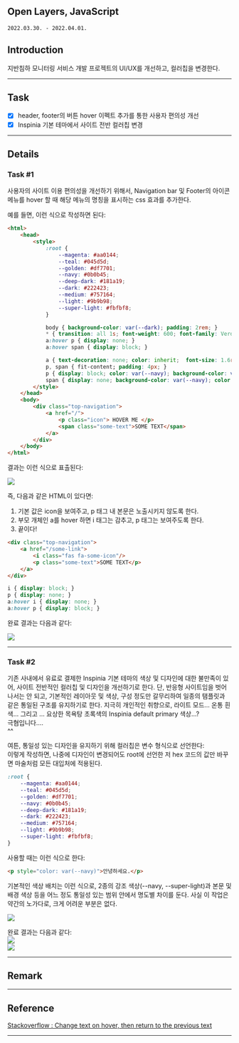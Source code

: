 ## Open Layers, JavaScript
`2022.03.30. - 2022.04.01.`

## Introduction
지반침하 모니터링 서비스 개발 프로젝트의 UI/UX를 개선하고, 컬러칩을 변경한다.

---

## Task
* [x] header, footer의 버튼 hover 이펙트 추가를 통한 사용자 편의성 개선
* [x] Inspinia 기본 테마에서 사이트 전반 컬러칩 변경

---

## Details
### Task #1
사용자의 사이트 이용 편의성을 개선하기 위해서, Navigation bar 및 Footer의 아이콘 메뉴를 hover 할 때 
해당 메뉴의 명칭을 표시하는 css 효과를 추가한다.

예를 들면, 이런 식으로 작성하면 된다:  
```html
<html>
    <head>
        <style>
            :root {
                --magenta: #aa0144;
                --teal: #045d5d;
                --golden: #df7701;
                --navy: #0b0b45;
                --deep-dark: #181a19;
                --dark: #222423;
                --medium: #757164;
                --light: #9b9b98;
                --super-light: #fbfbf8;
            }

            body { background-color: var(--dark); padding: 2rem; }
            * { transition: all 1s; font-weight: 600; font-family: Verdana, sans-serif; }
            a:hover p { display: none; }
            a:hover span { display: block; }

            a { text-decoration: none; color: inherit;  font-size: 1.6rem; }
            p, span { fit-content; padding: 4px; }
            p { display: block; color: var(--navy); background-color: var(--light); }
            span { display: none; background-color: var(--navy); color: var(--light); }
        </style>
    </head>
    <body>
        <div class="top-navigation">
            <a href="/">
                <p class="icon"> HOVER ME </p>
                <span class="some-text">SOME TEXT</span>
            </a>
        </div>
    </body>
</html>
```

결과는 이런 식으로 표출된다:  

![](../../../Assets/images/hover-me-effect.gif)


즉, 다음과 같은 HTML이 있다면:  
1. 기본 값은 icon을 보여주고, p 태그 내 본문은 노출시키지 않도록 한다.  
2. 부모 개체인 a를 hover 하면 i 태그는 감추고, p 태그는 보여주도록 한다.
3. 끝이다!

```html
<div class="top-navigation">
    <a href="/some-link">
        <i class="fas fa-some-icon"/>
        <p class="some-text">SOME TEXT</p>
    </a>
</div>
```

```css
i { display: block; }
p { display: none; }
a:hover i { display: none; }
a:hover p { display: block; }
```


완료 결과는 다음과 같다:  

![](../../../Assets/images/nav-hover-effect.gif)


---

### Task #2
기존 사내에서 유료로 결제한 Inspinia 기본 테마의 색상 및 디자인에 대한 불만족이 있어, 사이트 전반적인 컬러칩 및 디자인을 개선하기로 한다. 
단, 반응형 사이트임을 벗어나서는 안 되고, 기본적인 레이아웃 및 색상, 구성 정도만 갈무리하여 일종의 탬플릿과 같은 통일된 구조를 유지하기로 한다. 
지극히 개인적인 취향으로, 라이트 모드... 온통 흰색... 그리고 ... 요상한 목욕탕 초록색의 Inspinia default primary 색상...?  
극혐입니다....   
^^


여튼, 통일성 있는 디자인을 유지하기 위해 컬러칩은 변수 형식으로 선언한다:  
이렇게 작성하면, 나중에 디자인이 변경되어도 root에 선언한 저 hex 코드의 값만 바꾸면 마술처럼 모든 대입처에 적용된다.  
```css
:root {
    --magenta: #aa0144;
    --teal: #045d5d;
    --golden: #df7701;
    --navy: #0b0b45;
    --deep-dark: #181a19;
    --dark: #222423;
    --medium: #757164;
    --light: #9b9b98;
    --super-light: #fbfbf8;
}
```

사용할 때는 이런 식으로 한다:  
```html
<p style="color: var(--navy)">안녕하세요.</p>
```

기본적인 색상 배치는 이런 식으로, 2종의 강조 색상(--navy, --super-light)과 본문 및 배경 색상 등을 어느 정도 통일성 있는 범위 안에서 명도별 차이를 둔다. 
사실 이 작업은 약간의 노가다로, 크게 어려운 부분은 없다.  

![](../../../Assets/images/welcome.png)

완료 결과는 다음과 같다:  
![](../../../Assets/images/compare-webd.png)  
![](../../../Assets/images/change-colors-badge.gif)

---

## Remark

---

## Reference
[Stackoverflow : Change text on hover, then return to the previous text](https://stackoverflow.com/questions/9913293/change-text-on-hover-then-return-to-the-previous-text)

---
